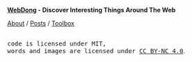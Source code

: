 **[WebDong](https://www.webdong.dev/) - Discover Interesting Things Around The Web**

[About](https://www.webdong.dev/about/) /
[Posts](https://www.webdong.dev/post/) /
[Toolbox](https://www.webdong.dev/toolbox/)

<br/>
<samp>code is licensed under MIT,<br> words and images are licensed under <a href='https://creativecommons.org/licenses/by-nc/4.0/'>CC BY-NC 4.0</a></samp>.
